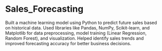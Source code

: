 # Sales_Forecasting
Built a machine learning model using Python to predict future sales based on historical data. Used libraries like Pandas, NumPy, Scikit-learn, and Matplotlib for data preprocessing, model training (Linear Regression, Random Forest), and visualization. Helped identify sales trends and improved forecasting accuracy for better business decisions.
